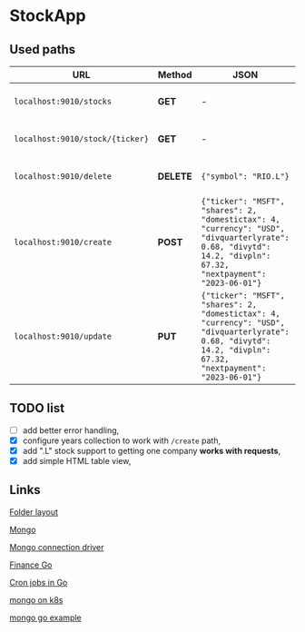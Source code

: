 # StockApp
## Used paths
| URL | Method | JSON | Description |
| --- | --- | --- | --- |
|`localhost:9010/stocks` | **GET** | - | Used to get full stock list|
|`localhost:9010/stock/{ticker}` | **GET** | - | Used to get one company |
|`localhost:9010/delete` | **DELETE** | `{"symbol": "RIO.L"}` | Delete the whole position |
|`localhost:9010/create` | **POST** |`{"ticker": "MSFT", "shares": 2, "domestictax": 4, "currency": "USD", "divquarterlyrate": 0.68, "divytd": 14.2, "divpln": 67.32, "nextpayment": "2023-06-01"}` | Creates new position|
|`localhost:9010/update` | **PUT** |`{"ticker": "MSFT", "shares": 2, "domestictax": 4, "currency": "USD", "divquarterlyrate": 0.68, "divytd": 14.2, "divpln": 67.32, "nextpayment": "2023-06-01"}` | Update exisiting position|

## TODO list
- [ ] add better error handling,
- [x] configure years collection to work with `/create` path,
- [x] add ".L" stock support to getting one company **works with requests**,
- [x] add simple HTML table view,

## Links
[Folder layout](https://www.youtube.com/watch?v=Y7kuW1qyDng)

[Mongo](https://www.mongodb.com)

[Mongo connection driver](https://www.mongodb.com/docs/drivers/go/current/fundamentals/connection/#connection-guide)

[Finance Go](https://piquette.io/projects/finance-go/)

[Cron jobs in Go](https://www.airplane.dev/blog/creating-golang-cron-jobs)

[mongo on k8s](https://www.mongodb.com/kubernetes)

[mongo go example](https://www.youtube.com/watch?v=D3jhplPWqnA) 

